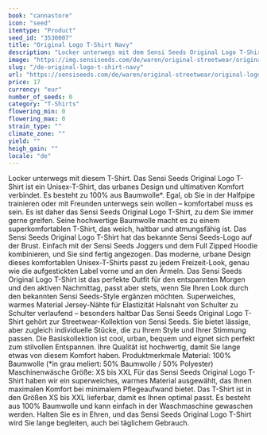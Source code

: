 ```yaml
---
book: "cannastore"
icon: "seed"
itemtype: "Product"
seed_id: "3530007"
title: "Original Logo T-Shirt Navy"
description: "Locker unterwegs mit dem Sensi Seeds Original Logo T-Shirt: Ein Unisex-T-Shirt, das urbanes Design und ultimativen Komfort verbindet. Jetzt online kaufen!"
image: "https://img.sensiseeds.com/de/waren/original-streetwear/original-logo-t-shirt-navy-image.png"
slug: "/de-original-logo-t-shirt-navy"
url: "https://sensiseeds.com/de/waren/original-streetwear/original-logo-t-shirt-navy?a_aid=cannastore"
price: 17
currency: "eur"
number_of_seeds: 0
category: "T-Shirts"
flowering_min: 0
flowering_max: 0
strain_type: ""
climate_zone: ""
yield: ""
heigh_gain: ""
locale: "de"
---
```

Locker unterwegs mit diesem T-Shirt. Das Sensi Seeds Original Logo T-Shirt ist ein Unisex-T-Shirt, das urbanes Design und ultimativen Komfort verbindet. Es besteht zu 100% aus Baumwolle*. Egal, ob Sie in der Halfpipe trainieren oder mit Freunden unterwegs sein wollen – komfortabel muss es sein. Es ist daher das Sensi Seeds Original Logo T-Shirt, zu dem Sie immer gerne greifen. Seine hochwertige Baumwolle macht es zu einem superkomfortablen T-Shirt, das weich, haltbar und atmungsfähig ist. Das Sensi Seeds Original Logo T-Shirt hat das bekannte Sensi Seeds-Logo auf der Brust. Einfach mit der Sensi Seeds Joggers und dem Full Zipped Hoodie kombinieren, und Sie sind fertig angezogen. Das moderne, urbane Design dieses komfortablen Unisex-T-Shirts passt zu jedem Freizeit-Look, genau wie die aufgestickten Label vorne und an den Ärmeln. Das Sensi Seeds Original Logo T-Shirt ist das perfekte Outfit für den entspannten Morgen und den aktiven Nachmittag, passt aber stets, wenn Sie Ihren Look durch den bekannten Sensi Seeds-Style ergänzen möchten. Superweiches, warmes Material Jersey-Nähte für Elastizität Halsnaht von Schulter zu Schulter verlaufend – besonders haltbar Das Sensi Seeds Original Logo T-Shirt gehört zur Streetwear-Kollektion von Sensi Seeds. Sie bietet lässige, aber zugleich individuelle Stücke, die zu Ihrem Style und Ihrer Stimmung passen. Die Basiskollektion ist cool, urban, bequem und eignet sich perfekt zum stilvollen Entspannen. Ihre Qualität ist hochwertig, damit Sie lange etwas von diesem Komfort haben. Produktmerkmale Material: 100% Baumwolle (*in grau meliert: 50% Baumwolle / 50% Polyester) Maschinenwäsche Größe: XS bis XXL Für das Sensi Seeds Original Logo T-Shirt haben wir ein superweiches, warmes Material ausgewählt, das Ihnen maximalen Komfort bei minimalem Pflegeaufwand bietet. Das T-Shirt ist in den Größen XS bis XXL lieferbar, damit es Ihnen optimal passt. Es besteht aus 100% Baumwolle und kann einfach in der Waschmaschine gewaschen werden. Halten Sie es in Ehren, und das Sensi Seeds Original Logo T-Shirt wird Sie lange begleiten, auch bei täglichem Gebrauch.
